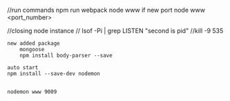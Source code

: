 //run commands
    npm run webpack
    node www
    if new port 
        node www <port_number>


//closing node instance
    // lsof -Pi | grep LISTEN       "second is pid"
    //kill -9 535   


    new added package
        mongoose
        npm install body-parser --save

    auto start
    npm install --save-dev nodemon


    nodemon www 9009
